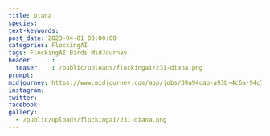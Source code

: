 ```yaml
---
title: Diana
species: 
text-keywords: 
post_date: 2023-04-01 00:00:00
categories: FlockingAI
tags: FlockingAI Birds MidJourney 
header      :
  teaser    : /public/uploads/flockingai/231-diana.png
prompt: 
midjourney: https://www.midjourney.com/app/jobs/39a94cab-a93b-4c6a-94c7-0f98e05c3f46
instagram: 
twitter: 
facebook: 
gallery: 
  - /public/uploads/flockingai/231-diana.png
---
```


